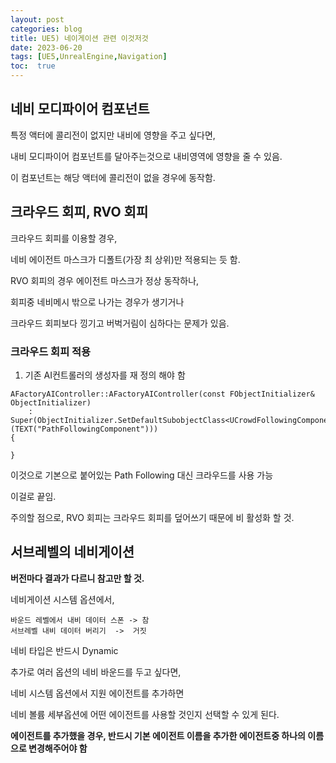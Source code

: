 ```yaml
---
layout: post
categories: blog
title: UE5) 네이게이션 관련 이것저것
date: 2023-06-20
tags: [UE5,UnrealEngine,Navigation]
toc:  true
---
```


## 네비 모디파이어 컴포넌트

특정 액터에 콜리전이 없지만 내비에 영향을 주고 싶다면,   

내비 모디파이어 컴포넌트를 달아주는것으로 내비영역에 영향을 줄 수 있음.   

이 컴포넌트는 해당 액터에 콜리전이 없을 경우에 동작함.   



## 크라우드 회피, RVO 회피
크라우드 회피를 이용할 경우,   

네비 에이전트 마스크가 디폴트(가장 최 상위)만 적용되는 듯 함.   


RVO 회피의 경우 에이전트 마스크가 정상 동작하나,   

회피중 네비메시 밖으로 나가는 경우가 생기거나   

크라우드 회피보다 낑기고 버벅거림이 심하다는 문제가 있음.


### 크라우드 회피 적용

1. 기존 AI컨트롤러의 생성자를 재 정의 해야 함
```
AFactoryAIController::AFactoryAIController(const FObjectInitializer& ObjectInitializer)
	: Super(ObjectInitializer.SetDefaultSubobjectClass<UCrowdFollowingComponent>(TEXT("PathFollowingComponent")))
{
	
}
```
이것으로 기본으로 붙어있는 Path Following 대신 크라우드를 사용 가능   
 
이걸로 끝임.   

주의할 점으로, RVO 회피는 크라우드 회피를 덮어쓰기 때문에 비 활성화 할 것.





## 서브레벨의 네비게이션

**버전마다 결과가 다르니 참고만 할 것.**

네비게이션 시스템 옵션에서,   
```
바운드 레벨에서 내비 데이터 스폰 -> 참   
서브레벨 내비 데이터 버리기  ->  거짓   
```
네비 타입은 반드시 Dynamic


추가로 여러 옵션의 네비 바운드를 두고 싶다면,   

네비 시스템 옵션에서 지원 에이전트를 추가하면    

네비 볼륨 세부옵션에 어떤 에이전트를 사용할 것인지 선택할 수 있게 된다.   

**에이전트를 추가했을 경우, 반드시 기본 에이전트 이름을 추가한 에이전트중 하나의 이름으로 변경해주어야 함**

